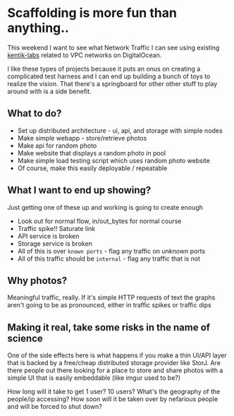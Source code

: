 # Scaffolding is more fun than anything..

This weekend I want to see what Network Traffic I can see using existing [kentik-labs](https://kentiklabs.com) related to VPC networks on DigitalOcean.

I like these types of projects because it puts an onus on creating a complicated test harness and I can end up building a bunch of toys to realize the vision. That there's a springboard for other other stuff to play around with is a side benefit.

## What to do?

* Set up distributed architecture - ui, api, and storage with simple nodes
* Make simple webapp - store/retrieve photos
* Make api for random photo
* Make website that displays a random photo in pool
* Make simple load testing script which uses random photo website
* Of course, make this easily deployable / repeatable

## What I want to end up showing?

Just getting one of these up and working is going to create enough

* Look out for normal flow, in/out_bytes for normal course
* Traffic spike!! Saturate link
* API service is broken
* Storage service is broken
* All of this is over `known ports` - flag any traffic on *unknown* ports
* All of this traffic should be `internal` - flag any traffic that is not

## Why photos?

Meaningful traffic, really. If it's simple HTTP requests of text the graphs aren't going to be as pronounced, either in traffic spikes or traffic dips

## Making it real, take some risks in the name of science

One of the side effects here is what happens if you make a thin UI/API layer that is backed by a free/cheap distributed storage provider like StorJ. Are there people out there looking for a place to store and share photos with a simple UI that is easily embeddable (like imgur used to be?)

How long will it take to get 1 user? 10 users? What's the geography of the people/ip accessing? How soon will it be taken over by nefarious people and will be forced to shut down?

